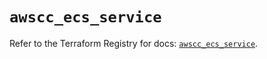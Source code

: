 # `awscc_ecs_service`

Refer to the Terraform Registry for docs: [`awscc_ecs_service`](https://registry.terraform.io/providers/hashicorp/awscc/0.70.0/docs/resources/ecs_service).
